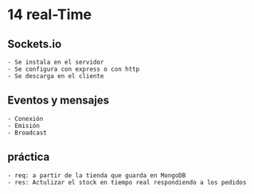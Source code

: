
# 14 real-Time

## Sockets.io
	- Se instala en el servidor
	- Se configura con express o con http
	- Se descarga en el cliente
## Eventos y mensajes
	- Conexión
	- Emisión
	- Broadcast
## práctica
	- req: a partir de la tienda que guarda en MongoDB
	- res: Actulizar el stock en tiempo real respondiendo a los pedidos


